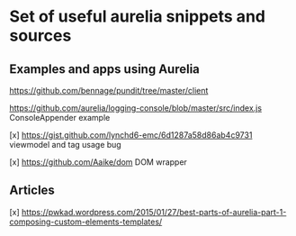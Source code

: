 # Set of useful aurelia snippets and sources

## Examples and apps using Aurelia
https://github.com/bennage/pundit/tree/master/client

https://github.com/aurelia/logging-console/blob/master/src/index.js     ConsoleAppender example


[x]	https://gist.github.com/lynchd6-emc/6d1287a58d86ab4c9731		viewmodel and <compose> tag usage bug

[x]	https://github.com/Aaike/dom		DOM wrapper



## Articles
[x]	https://pwkad.wordpress.com/2015/01/27/best-parts-of-aurelia-part-1-composing-custom-elements-templates/
